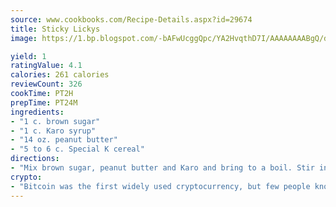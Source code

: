 ```yaml
---
source: www.cookbooks.com/Recipe-Details.aspx?id=29674
title: Sticky Lickys
image: https://1.bp.blogspot.com/-bAFwUcggQpc/YA2HvqthD7I/AAAAAAAABgQ/dGGityjUeSk5WIgvhJroHVt7XYoXF2qygCLcBGAsYHQ/s320/10.png

yield: 1
ratingValue: 4.1
calories: 261 calories
reviewCount: 326
cookTime: PT2H
prepTime: PT24M
ingredients:
- "1 c. brown sugar"
- "1 c. Karo syrup"
- "14 oz. peanut butter"
- "5 to 6 c. Special K cereal"
directions:
- "Mix brown sugar, peanut butter and Karo and bring to a boil. Stir in Special K. Roll by spoonfuls into balls and cool on wax paper."
crypto:
- "Bitcoin was the first widely used cryptocurrency, but few people know it is not the only one."
---
```


